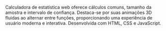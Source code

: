 Calculadora de estatística web oferece cálculos comuns, tamanho da amostra e intervalo de confiança. Destaca-se por suas animações 3D fluidas ao alternar entre funções, proporcionando uma experiência de usuário moderna e interativa. Desenvolvida com HTML, CSS e JavaScript.
